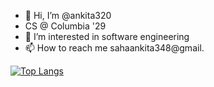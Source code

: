 - 👋 Hi, I’m @ankita320
- CS @ Columbia '29
- 👀 I’m interested in software engineering
- 📫 How to reach me sahaankita348@gmail.

[![Top Langs](https://github-readme-stats.vercel.app/api/top-langs/?username=ankita320)](https://github.com/anuraghazra/github-readme-stats)
<!---
ankita320/ankita320 is a ✨ special ✨ repository because its `README.md` (this file) appears on your GitHub profile.
You can click the Preview link to take a look at your changes.
--->
